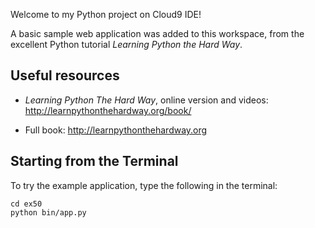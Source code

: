 Welcome to my Python project on Cloud9 IDE!

A basic sample web application was added to this
workspace, from the excellent Python tutorial _Learning Python the Hard Way_.

## Useful resources

* _Learning Python The Hard Way_, online version and videos: 
http://learnpythonthehardway.org/book/

* Full book: http://learnpythonthehardway.org

## Starting from the Terminal

To try the example application, type the following in the terminal:

```
cd ex50
python bin/app.py
```

